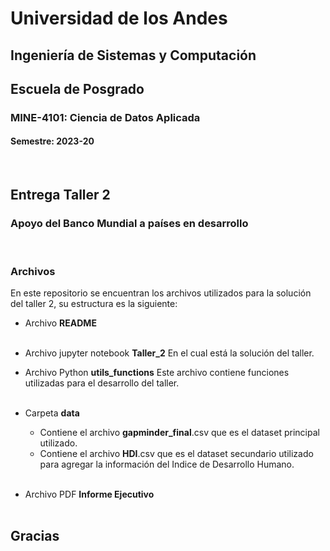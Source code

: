 # Universidad de los Andes 
## Ingeniería de Sistemas y Computación
## Escuela de Posgrado
### MINE-4101: Ciencia de Datos Aplicada
#### Semestre: 2023-20
<br/>

## Entrega Taller 2
###  Apoyo del Banco Mundial a países en desarrollo
<br/>

### Archivos

En este repositorio se encuentran los archivos utilizados para la solución del taller 2, su estructura es la siguiente:

- Archivo **README**
<br/><br/>

- Archivo jupyter notebook **Taller_2** En el cual está la solución del taller.

- Archivo Python **utils_functions** Este archivo contiene funciones utilizadas para el desarrollo del taller.
<br/><br/>

- Carpeta **data**
    - Contiene el archivo **gapminder_final**.csv que es el dataset principal utilizado.
    - Contiene el archivo **HDI**.csv que es el dataset secundario utilizado para agregar la información del Indice de Desarrollo Humano.
<br/><br/>

- Archivo PDF **Informe Ejecutivo**
<br/><br/>

## Gracias
